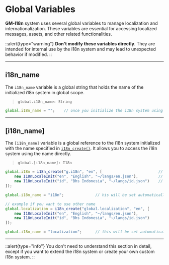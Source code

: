 # Global Variables

**GM-I18n** system uses several global variables to manage localization and internationalization. These variables are essential for accessing localized messages, assets, and other related functionalities.

::alert{type="warning"}
**Don't modify these variables directly**. They are intended for internal use by the i18n system and may lead to unexpected behavior if modified.
::

---

## i18n_name

The `i18n_name` variable is a global string that holds the name of the initialized i18n system in global scope. 

> `global.i18n_name: String`

```js
global.i18n_name = "";    // once you initialize the i18n system using `i18n_create()`, this variable will be set to the name you provided.
```

---

## \[i18n_name]

The `[i18n_name]` variable is a global reference to the i18n system initialized with the name specified in [`i18n_create()`](/v0/api-reference/functions/i18n-create). It allows you to access the i18n system using the name directly.

> `global.[i18n_name]: I18n`

```js
global.i18n = i18n_create("g.i18n", "en", [                         // the first parameter is the name of the i18n system
    new I18nLocaleInit("en", "English", "~/langs/en.json"),         // its must be same as the global variable you declared to hold the i18n system
    new I18nLocaleInit("id", "Bhs Indonesia", "~/langs/id.json")    // you can use "g." shorthand to refer to the global variable
]);

global.i18n_name = "i18n";              // his will be set automatically to the name of the i18n system

// example if you want to use other name
global.localization = i18n_create("global.localization", "en", [
    new I18nLocaleInit("en", "English", "~/langs/en.json"),
    new I18nLocaleInit("id", "Bhs Indonesia", "~/langs/id.json")
]);

global.i18n_name = "localization";      // this will be set automatically to the name of the i18n system
```

---

::alert{type="info"}
You don't need to understand this section in detail, except if you want to extend the i18n system or create your own custom i18n system. 
::
